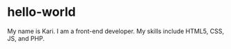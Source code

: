 # hello-world

My name is Kari. I am a front-end developer. My skills include HTML5, CSS, JS, and PHP. 
